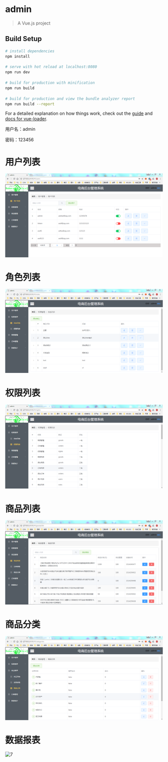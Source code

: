 # admin

> A Vue.js project

## Build Setup

``` bash
# install dependencies
npm install

# serve with hot reload at localhost:8080
npm run dev

# build for production with minification
npm run build

# build for production and view the bundle analyzer report
npm run build --report
```

For a detailed explanation on how things work, check out the [guide](http://vuejs-templates.github.io/webpack/) and [docs for vue-loader](http://vuejs.github.io/vue-loader).

用户名：admin

密码：123456
# 用户列表
![2](https://github.com/xccjh/Electronic-commerce-background-management-system/blob/master/images/1%20(2).png)
# 角色列表
![3](https://github.com/xccjh/Electronic-commerce-background-management-system/blob/master/images/1%20(3).png)
# 权限列表
![4](https://github.com/xccjh/Electronic-commerce-background-management-system/blob/master/images/1%20(4).png)
# 商品列表
![5](https://github.com/xccjh/Electronic-commerce-background-management-system/blob/master/images/1%20(5).png)
# 商品分类
![6](https://github.com/xccjh/Electronic-commerce-background-management-system/blob/master/images/1%20(6).png)
# 数据报表
![7](https://github.com/xccjh/Electronic-commerce-background-management-system/blob/master/images/1%20(7).png)
